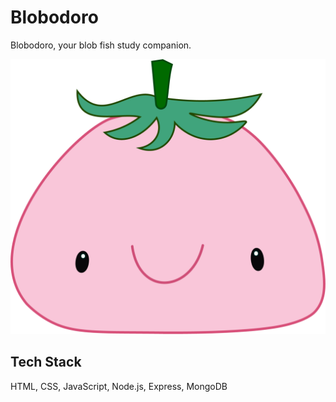 # Blobodoro
Blobodoro, your blob fish study companion.

![alt text](./public/img/Blobodoro-Logo-V7.png)

## Tech Stack
HTML, CSS, JavaScript, Node.js, Express, MongoDB